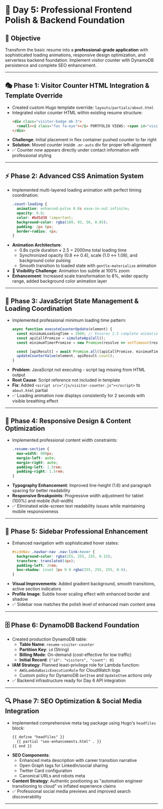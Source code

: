 # 🎨 Day 5: Professional Frontend Polish & Backend Foundation

## 🎯 Objective

Transform the basic resume into a **professional-grade application** with sophisticated loading animations, responsive design optimization, and serverless backend foundation. Implement visitor counter with DynamoDB persistence and complete SEO enhancement.

---

## 🎭 Phase 1: Visitor Counter HTML Integration & Template Override

* Created custom Hugo template override: `layouts/partials/about.html`
* Integrated visitor counter HTML within existing resume structure:
  ```html
  <div class="visitor-badge mb-3">
    <small><i class="fas fa-eye"></i> PORTFOLIO VIEWS: <span id="visitor-count">01</span></small>
  </div>
  ```
* **Challenge**: Initial placement in flex container pushed counter to far right
* **Solution**: Moved counter inside `.mr-auto` div for proper left-alignment
* ✅ Counter now appears directly under contact information with professional styling

---

## ⚡ Phase 2: Advanced CSS Animation System

* Implemented multi-layered loading animation with perfect timing coordination:
  ```css
  .count-loading {
    animation: enhanced-pulse 0.8s ease-in-out infinite;
    opacity: 0.8;
    color: #bd5d38 !important;
    background-color: rgba(189, 93, 56, 0.05);
    padding: 2px 6px;
    border-radius: 4px;
  }
  ```
* **Animation Architecture**:
  * 0.8s cycle duration × 2.5 = 2000ms total loading time
  * Synchronized opacity (0.8 ↔ 0.4), scale (1.0 ↔ 1.08), and background color pulsing
  * Smooth transition to loaded state with `gentle-materialize` animation
* 🎯 **Visibility Challenge**: Animation too subtle at 100% zoom
* **Enhancement**: Increased scale transformation to 8%, wider opacity range, added background color animation layer

---

## 🧠 Phase 3: JavaScript State Management & Loading Coordination

* Implemented professional minimum loading time pattern:
  ```javascript
  async function executeCounterUpdate(element) {
    const minimumLoadingTime = 2000; // Ensures 2.5 complete animation cycles
    const apiCallPromise = simulateApiCall();
    const minimumTimerPromise = new Promise(resolve => setTimeout(resolve, minimumLoadingTime));

    const [apiResult] = await Promise.all([apiCallPromise, minimumTimerPromise]);
    updateCounterValue(element, apiResult.count);
  }
  ```
* **Problem**: JavaScript not executing - script tag missing from HTML output
* **Root Cause**: Script reference not included in template
* **Fix**: Added `<script src="/js/visitor-counter.js"></script>` to `about.html` partial
* ✅ Loading animation now displays consistently for 2 seconds with visible breathing effect

---

## 📱 Phase 4: Responsive Design & Content Optimization

* Implemented professional content width constraints:
  ```css
  .resume-section {
    max-width: 800px;
    margin-left: auto;
    margin-right: auto;
    padding-left: 1.5rem;
    padding-right: 1.5rem;
  }
  ```
* **Typography Enhancement**: Improved line-height (1.6) and paragraph spacing for better readability
* **Responsive Breakpoints**: Progressive width adjustment for tablet (100%) and mobile (full-width)
* ✅ Eliminated wide-screen text readability issues while maintaining mobile responsiveness

---

## 🎨 Phase 5: Sidebar Professional Enhancement

* Enhanced navigation with sophisticated hover states:
  ```css
  #sideNav .navbar-nav .nav-link:hover {
    background-color: rgba(255, 255, 255, 0.15);
    transform: translateX(4px);
    padding-left: 2rem;
    box-shadow: inset 3px 0 0 rgba(255, 255, 255, 0.4);
  }
  ```
* **Visual Improvements**: Added gradient background, smooth transitions, active section indicators
* **Profile Image**: Subtle hover scaling effect with enhanced border and shadow
* ✅ Sidebar now matches the polish level of enhanced main content area

---

## 🗄️ Phase 6: DynamoDB Backend Foundation

* Created production DynamoDB table:
  * **Table Name**: `resume-visitor-counter`
  * **Partition Key**: `id` (String)
  * **Billing Mode**: On-demand (cost-effective for low traffic)
  * **Initial Record**: `{"id": "visitors", "count": 0}`
* **IAM Strategy**: Planned least-privilege role for Lambda function:
  * `AWSLambdaBasicExecutionRole` for CloudWatch logs
  * Custom policy for DynamoDB `GetItem` and `UpdateItem` actions only
* ✅ Backend infrastructure ready for Day 6 API integration

---

## 🔍 Phase 7: SEO Optimization & Social Media Integration

* Implemented comprehensive meta tag package using Hugo's `headfiles` block:
  ```html
  {{ define "headfiles" }}
    {{ partial "seo-enhancements.html" . }}
  {{ end }}
  ```
* **SEO Components**:
  * Enhanced meta description with career transition narrative
  * Open Graph tags for LinkedIn/social sharing
  * Twitter Card configuration
  * Canonical URLs and robots meta
* **Content Strategy**: Authentic positioning as "automation engineer transitioning to cloud" vs inflated experience claims
* ✅ Professional social media previews and improved search discoverability

---
